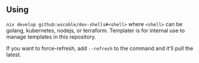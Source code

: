 ## Using

`nix develop github:wscoble/dev-shells#<shell>` where `<shell>` can be golang, kubernetes, nodejs, or terraform. Templater is for internal use to manage templates in this repository.

If you want to force-refresh, add `--refresh` to the command and it'll pull the latest.
